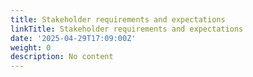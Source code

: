 ```yaml
---
title: Stakeholder requirements and expectations
linkTitle: Stakeholder requirements and expectations
date: '2025-04-29T17:09:00Z'
weight: 0
description: No content
---
```



